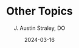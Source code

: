 ---
title: Other Topics
author: J. Austin Straley, DO
date: 2024-03-16
categories:
    - Cardiology
---